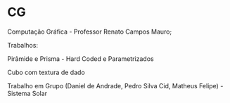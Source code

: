 # CG
Computação Gráfica - Professor Renato Campos Mauro; 

Trabalhos:

Pirâmide e Prisma - Hard Coded e Parametrizados

Cubo com textura de dado

Trabalho em Grupo (Daniel de Andrade, Pedro Silva Cid, Matheus Felipe) - Sistema Solar
